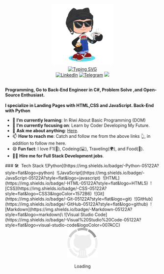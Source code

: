 <!--**SlineroDC/SlineroDC** is a ✨ _special_ ✨ repository because its `README.md` (this file) appears on your GitHub profile. -->

<div>
    <div align=center>
        <img src="https://raw.githubusercontent.com/AhmedFathyDev/AhmedFathyDev/main/GitHub.png" alt="GitHub Octocat Drinking a Cup of Coffee" height="200">
    </div>
    <div align=center>
      <a href="https://git.io/typing-svg"><img src="https://readme-typing-svg.herokuapp.com?font=Fira+Code&pause=1000&width=435&lines=Hi%2C+I'm+Sebastian+Develeper+Junior" alt="Typing SVG" /></a>
    </div>
    <div align=center>
        <a href="https://www.linkedin.com/in/sebastianlinero"><img src="https://img.shields.io/badge/Linkedin-0077b5?style=flat&logo=linkedin" alt="LinkedIn" /></a>
        <a href="https://t.me"><img src="https://img.shields.io/badge/Telegram-0088cc?style=flat&logo=telegram" alt="Telegram" /></a>
        <a href="mailto:sebastianlinero15@gmail.com"><img src="https://img.shields.io/badge/-sebastianlinero15@gmail.com-D14836?style=flat&logo=Gmail&logoColor=white"/></a>
    </div>
    <div align=left>
        <br>
        <p>
            <strong>
                Programming, Go to Back-End Engineer in C#, Problem Solve ,and Open-Source Enthusiast.<br><br>
                I specialize in Landing Pages with HTML,CSS and JavaScript. Back-End with Python 
            </strong>
        </p>
        <ul>
            <li>🌱 <b>I’m currently learning</b>: In Riwi About Basic Programming (DOM)</li>
            <li>🎯 <b>I’m currently focusing on</b>: Learn by Coder Developing My Future.</li>
            <!--
            <li>🤔 <b>I’m currently open for</b>: A new job opportunity, <a href="ponermicv">LINK TO MY RESUME</a>.</li>
            -->
            <li>💬 <b>Ask me about anything</b>: <a href="https://github.com/">Here</a>.</li>
            <li>📫 <b>How to reach me</b>: Catch and follow me from the above links 👆, in addition to follow me here.</li>
            <li>😄 <b>Fun fact</b>: I love F1(🚗), Codeing(💻), Traveling(🌍), and Food(🍔).</li>
            <li>👨‍💻 <b>Hire me for Full Stack Development jobs</b>.</li>
    </div>
    <div aling=center>   
        ### 🛠 &nbsp;Tech Stack
        ![Python](https://img.shields.io/badge/-Python-05122A?style=flat&logo=python)&nbsp;
        ![JavaScript](https://img.shields.io/badge/-JavaScript-05122A?style=flat&logo=javascript)&nbsp;
        ![HTML](https://img.shields.io/badge/-HTML-05122A?style=flat&logo=HTML5)&nbsp;
        ![CSS](https://img.shields.io/badge/-CSS-05122A?style=flat&logo=CSS3&logoColor=1572B6)&nbsp;
        ![Git](https://img.shields.io/badge/-Git-05122A?style=flat&logo=git)&nbsp;
        ![GitHub](https://img.shields.io/badge/-GitHub-05122A?style=flat&logo=github)&nbsp;
        ![Markdown](https://img.shields.io/badge/-Markdown-05122A?style=flat&logo=markdown)\
        ![Visual Studio Code](https://img.shields.io/badge/-Visual%20Studio%20Code-05122A?style=flat&logo=visual-studio-code&logoColor=007ACC)&nbsp;
    </div>
    <div align=center>
        <img src="https://raw.githubusercontent.com/AhmedFathyDev/AhmedFathyDev/main/GitHub.gif" alt="GitHub Octocat Logo" height="100">
        <p>Loading</p>
    </div>
</div>
